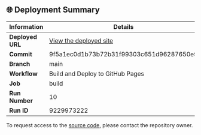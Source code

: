 ## 🌐 Deployment Summary

| Information | Details |
|-------------|---------|
| **Deployed URL** | [View the deployed site](https://First-Matter.github.io/multiplayer-test) |
| **Commit** | 9f5a1ec0d1b73b72b31f99303c651d96287650e9 |
| **Branch** | main |
| **Workflow** | Build and Deploy to GitHub Pages |
| **Job** | build |
| **Run Number** | 10 |
| **Run ID** | 9229973222 |

To request access to the [source code](https://github.com/First-Matter/playroom-hello-world), please contact the repository owner.
